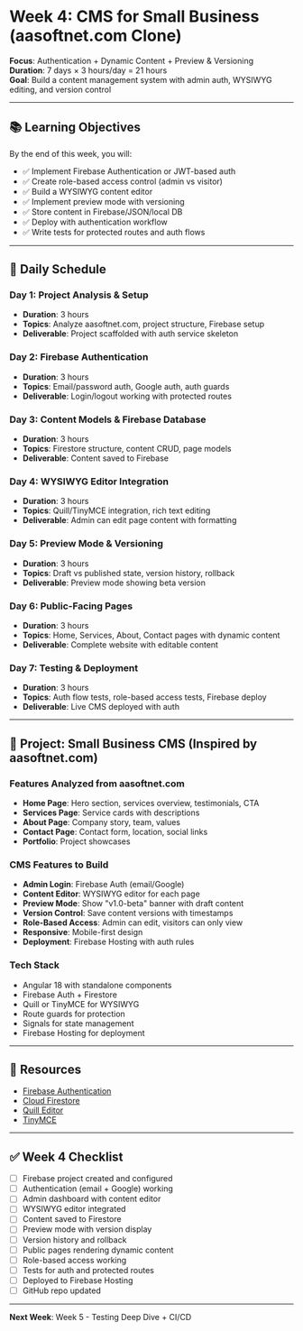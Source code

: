 # Week 4: CMS for Small Business (aasoftnet.com Clone)

**Focus**: Authentication + Dynamic Content + Preview & Versioning  
**Duration**: 7 days × 3 hours/day = 21 hours  
**Goal**: Build a content management system with admin auth, WYSIWYG editing, and version control

---

## 📚 Learning Objectives

By the end of this week, you will:
- ✅ Implement Firebase Authentication or JWT-based auth
- ✅ Create role-based access control (admin vs visitor)
- ✅ Build a WYSIWYG content editor
- ✅ Implement preview mode with versioning
- ✅ Store content in Firebase/JSON/local DB
- ✅ Deploy with authentication workflow
- ✅ Write tests for protected routes and auth flows

---

## 📅 Daily Schedule

### Day 1: Project Analysis & Setup
- **Duration**: 3 hours
- **Topics**: Analyze aasoftnet.com, project structure, Firebase setup
- **Deliverable**: Project scaffolded with auth service skeleton

### Day 2: Firebase Authentication
- **Duration**: 3 hours
- **Topics**: Email/password auth, Google auth, auth guards
- **Deliverable**: Login/logout working with protected routes

### Day 3: Content Models & Firebase Database
- **Duration**: 3 hours
- **Topics**: Firestore structure, content CRUD, page models
- **Deliverable**: Content saved to Firebase

### Day 4: WYSIWYG Editor Integration
- **Duration**: 3 hours
- **Topics**: Quill/TinyMCE integration, rich text editing
- **Deliverable**: Admin can edit page content with formatting

### Day 5: Preview Mode & Versioning
- **Duration**: 3 hours
- **Topics**: Draft vs published state, version history, rollback
- **Deliverable**: Preview mode showing beta version

### Day 6: Public-Facing Pages
- **Duration**: 3 hours
- **Topics**: Home, Services, About, Contact pages with dynamic content
- **Deliverable**: Complete website with editable content

### Day 7: Testing & Deployment
- **Duration**: 3 hours
- **Topics**: Auth flow tests, role-based access tests, Firebase deploy
- **Deliverable**: Live CMS deployed with auth

---

## 🎯 Project: Small Business CMS (Inspired by aasoftnet.com)

### Features Analyzed from aasoftnet.com
- **Home Page**: Hero section, services overview, testimonials, CTA
- **Services Page**: Service cards with descriptions
- **About Page**: Company story, team, values
- **Contact Page**: Contact form, location, social links
- **Portfolio**: Project showcases

### CMS Features to Build
- **Admin Login**: Firebase Auth (email/Google)
- **Content Editor**: WYSIWYG editor for each page
- **Preview Mode**: Show "v1.0-beta" banner with draft content
- **Version Control**: Save content versions with timestamps
- **Role-Based Access**: Admin can edit, visitors can only view
- **Responsive**: Mobile-first design
- **Deployment**: Firebase Hosting with auth rules

### Tech Stack
- Angular 18 with standalone components
- Firebase Auth + Firestore
- Quill or TinyMCE for WYSIWYG
- Route guards for protection
- Signals for state management
- Firebase Hosting for deployment

---

## 📖 Resources

- [Firebase Authentication](https://firebase.google.com/docs/auth)
- [Cloud Firestore](https://firebase.google.com/docs/firestore)
- [Quill Editor](https://quilljs.com)
- [TinyMCE](https://www.tiny.cloud)

---

## ✅ Week 4 Checklist

- [ ] Firebase project created and configured
- [ ] Authentication (email + Google) working
- [ ] Admin dashboard with content editor
- [ ] WYSIWYG editor integrated
- [ ] Content saved to Firestore
- [ ] Preview mode with version display
- [ ] Version history and rollback
- [ ] Public pages rendering dynamic content
- [ ] Role-based access working
- [ ] Tests for auth and protected routes
- [ ] Deployed to Firebase Hosting
- [ ] GitHub repo updated

---

**Next Week**: Week 5 - Testing Deep Dive + CI/CD

